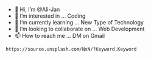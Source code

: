 - 👋 Hi, I’m @Ali-Jan
- 👀 I’m interested in ... Coding
- 🌱 I’m currently learning ... New Type of Technology
- 💞️ I’m looking to collaborate on ... Web Development
- 📫 How to reach me ... DM on Gmail
```
https://source.unsplash.com/NxN/?Keyword,Keyword
```
<!---
alijanmalik942/alijanmalik942 is a ✨ special ✨ repository because its `README.md` (this file) appears on your GitHub profile.
You can click the Preview link to take a look at your changes.
--->
